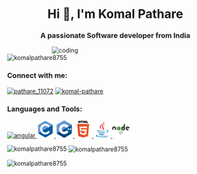 
<h1 align="center">Hi 👋, I'm Komal Pathare</h1>
<h3 align="center">A passionate Software developer from India</h3>

<img align="right" alt="coding" width="400" src="https://i.pinimg.com/736x/7c/d0/46/7cd04635c46473cacc69d8b57fab39b8.jpg" />

<p align="left"> <img src="https://komarev.com/ghpvc/?username=komalpathare8755&label=Profile%20views&color=0e75b6&style=flat" alt="komalpathare8755" /> </p>

<h3 align="left">Connect with me:</h3>
<p align="left">
<a href="https://twitter.com/pathare_11072" target="blank"><img align="center" src="https://raw.githubusercontent.com/rahuldkjain/github-profile-readme-generator/master/src/images/icons/Social/twitter.svg" alt="pathare_11072" height="30" width="40" /></a>
<a href="https://linkedin.com/in/komal-pathare" target="blank"><img align="center" src="https://raw.githubusercontent.com/rahuldkjain/github-profile-readme-generator/master/src/images/icons/Social/linked-in-alt.svg" alt="komal-pathare" height="30" width="40" /></a>
</p>

<h3 align="left">Languages and Tools:</h3>
<p align="left"> <a href="https://angular.io" target="_blank" rel="noreferrer"> <img src="https://angular.io/assets/images/logos/angular/angular.svg" alt="angular" width="40" height="40"/> </a> <a href="https://www.cprogramming.com/" target="_blank" rel="noreferrer"> <img src="https://raw.githubusercontent.com/devicons/devicon/master/icons/c/c-original.svg" alt="c" width="40" height="40"/> </a> <a href="https://www.w3schools.com/cpp/" target="_blank" rel="noreferrer"> <img src="https://raw.githubusercontent.com/devicons/devicon/master/icons/cplusplus/cplusplus-original.svg" alt="cplusplus" width="40" height="40"/> </a> <a href="https://www.w3.org/html/" target="_blank" rel="noreferrer"> <img src="https://raw.githubusercontent.com/devicons/devicon/master/icons/html5/html5-original-wordmark.svg" alt="html5" width="40" height="40"/> </a> <a href="https://www.java.com" target="_blank" rel="noreferrer"> <img src="https://raw.githubusercontent.com/devicons/devicon/master/icons/java/java-original.svg" alt="java" width="40" height="40"/> </a> <a href="https://nodejs.org" target="_blank" rel="noreferrer"> <img src="https://raw.githubusercontent.com/devicons/devicon/master/icons/nodejs/nodejs-original-wordmark.svg" alt="nodejs" width="40" height="40"/> </a> </p>

<p><img align="left" src="https://github-readme-stats.vercel.app/api/top-langs?username=komalpathare8755&show_icons=true&locale=en&layout=compact" alt="komalpathare8755" /></p>

<p>&nbsp;<img align="center" src="https://github-readme-stats.vercel.app/api?username=komalpathare8755&show_icons=true&locale=en" alt="komalpathare8755" /></p>

<p><img align="center" src="https://github-readme-streak-stats.herokuapp.com/?user=komalpathare8755&" alt="komalpathare8755" /></p>

